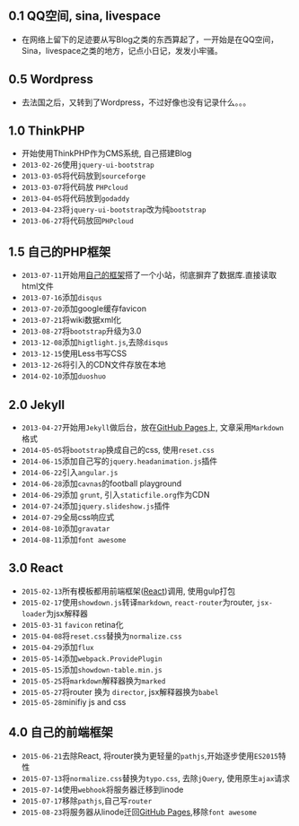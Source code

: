 
## 0.1 QQ空间, sina, livespace
* 在网络上留下的足迹要从写Blog之类的东西算起了，一开始是在QQ空间，Sina，livespace之类的地方，记点小日记，发发小牢骚。


## 0.5 Wordpress
* 去法国之后，又转到了Wordpress，不过好像也没有记录什么。。。

## 1.0 ThinkPHP
* 开始使用ThinkPHP作为CMS系统, 自己搭建Blog
* `2013-02-26`使用`jquery-ui-bootstrap`
* `2013-03-05`将代码放到`sourceforge`
* `2013-03-07`将代码放 `PHPcloud`
* `2013-04-05`将代码放到`godaddy`
* `2013-04-23`将`jquery-ui-bootstrap`改为纯`bootstrap`
* `2013-06-27`将代码放回`PHPcloud`

## 1.5 自己的PHP框架
* `2013-07-11`开始用[自己的框架](https://github.com/pbdm/Amber)搭了一个小站，彻底摒弃了数据库.直接读取html文件
* `2013-07-16`添加`disqus`
* `2013-07-20`添加google缓存favicon
* `2013-07-21`将wiki数据xml化
* `2013-08-27`将`bootstrap`升级为3.0
* `2013-12-08`添加`higtlight.js`,去除`disqus`
* `2013-12-15`使用Less书写CSS
* `2013-12-26`将引入的CDN文件存放在本地
* `2014-02-10`添加`duoshuo`

## 2.0 Jekyll
* `2013-04-27`开始用`Jekyll`做后台，放在[GitHub Pages](https://pages.github.com/)上, 文章采用`Markdown`格式
* `2014-05-05`将`bootstrap`换成自己的css, 使用`reset.css`
* `2014-06-15`添加自己写的`jquery.headanimation.js`插件
* `2014-06-22`引入`angular.js`
* `2014-06-28`添加`cavnas`的football playground
* `2014-06-29`添加 `grunt`, 引入`staticfile.org`作为CDN
* `2014-07-24`添加`jquery.slideshow.js`插件
* `2014-07-29`全局css响应式
* `2014-08-10`添加`gravatar`
* `2014-08-11`添加`font awesome`


## 3.0 React
* `2015-02-13`所有模板都用前端框架([React](http://facebook.github.io/react/))调用, 使用gulp打包
* `2015-02-17`使用`showdown.js`转译`markdown`, `react-router`为router, `jsx-loader`为jsx解释器
* `2015-03-31` `favicon` retina化
* `2015-04-08`将`reset.css`替换为`normalize.css`
* `2015-04-29`添加`flux`
* `2015-05-14`添加`webpack.ProvidePlugin`
* `2015-05-15`添加`showdown-table.min.js`
* `2015-05-25`将`markdown`解释器换为`marked`
* `2015-05-27`将router 换为 `director`, jsx解释器换为`babel`
* `2015-05-28`minifiy js and css

## 4.0 自己的前端框架
* `2015-06-21`去除React, 将router换为更轻量的`pathjs`,开始逐步使用`ES2015`特性
* `2015-07-13`将`normalize.css`替换为`typo.css`, 去除`jQuery`, 使用原生`ajax`请求
* `2015-07-14`使用`webhook`将服务器迁移到linode
* `2015-07-17`移除`pathjs`,自己写`router`
* `2015-08-23`将服务器从linode迁回[GitHub Pages](https://pages.github.com/),移除`font awesome`
